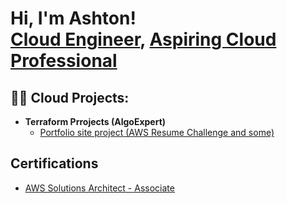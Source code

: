 <h1>Hi, I'm Ashton! <br/><a href="https://github.com/Quay302">Cloud Engineer</a>, <a href="https://www.linkedin.com/in/ashton-collins-9990711b8/">Aspiring Cloud Professional</a></h1>

<h2>👨‍💻 Cloud Projects:</h2>

- <b>Terraform Prrojects (AlgoExpert)</b>
  - [Portfolio site project (AWS Resume Challenge and some)]([https://github.com/joshmadakor1/Algorithms-Practice](https://github.com/Quay302/portfolio-site-project))


<h2>Certifications</h2>

- [AWS Solutions Architect - Associate](https://www.credly.com/users/ashton-c)
<!---
Quay302/Quay302 is a ✨ special ✨ repository because its `README.md` (this file) appears on your GitHub profile.
You can click the Preview link to take a look at your changes.
--->
